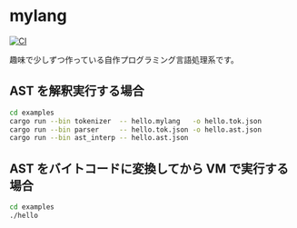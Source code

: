 # mylang

[![CI](https://github.com/0918nobita/mylang/actions/workflows/check.yml/badge.svg)](https://github.com/0918nobita/mylang/actions/workflows/check.yml)

趣味で少しずつ作っている自作プログラミング言語処理系です。

## AST を解釈実行する場合

```bash
cd examples
cargo run --bin tokenizer  -- hello.mylang   -o hello.tok.json
cargo run --bin parser     -- hello.tok.json -o hello.ast.json
cargo run --bin ast_interp -- hello.ast.json
```

## AST をバイトコードに変換してから VM で実行する場合

```bash
cd examples
./hello
```
